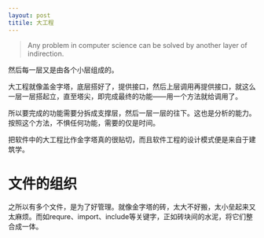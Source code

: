 ```yaml
---
layout: post
titile: 大工程
---
```


> Any problem in computer science can be solved by another layer of indirection.

然后每一层又是由各个小层组成的。

大工程就像盖金字塔，底层搭好了，提供接口，然后上层调用再提供接口，就这么一层一层搭起立，直至塔尖，即完成最终的功能——用一个方法就给调用了。

所以要完成的功能需要分拆成支撑层，然后一层一层的往下。这也是分析的能力。按照这个方法，不惧任何功能，需要的仅是时间。

把软件中的大工程比作金字塔真的很贴切，而且软件工程的设计模式便是来自于建筑学。

# 文件的组织
之所以有多个文件，是为了好管理。就像金字塔的砖，太大不好搬，太小垒起来又太麻烦。而如requre、import、include等关键字，正如砖块间的水泥，将它们整合成一体。
